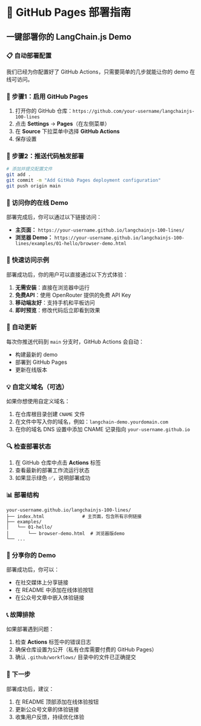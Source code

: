 # 🚀 GitHub Pages 部署指南

## 一键部署你的 LangChain.js Demo

### 📋 自动部署配置

我们已经为你配置好了 GitHub Actions，只需要简单的几步就能让你的 demo 在线可访问。

### 🔧 步骤1：启用 GitHub Pages

1. 打开你的 GitHub 仓库：`https://github.com/your-username/langchainjs-100-lines`
2. 点击 **Settings** → **Pages**（在左侧菜单）
3. 在 **Source** 下拉菜单中选择 **GitHub Actions**
4. 保存设置

### 🚀 步骤2：推送代码触发部署

```bash
# 添加并提交配置文件
git add .
git commit -m "Add GitHub Pages deployment configuration"
git push origin main
```

### 🎯 访问你的在线 Demo

部署完成后，你可以通过以下链接访问：

- **主页面：** `https://your-username.github.io/langchainjs-100-lines/`
- **浏览器 Demo：** `https://your-username.github.io/langchainjs-100-lines/examples/01-hello/browser-demo.html`

### 📱 快速访问示例

部署成功后，你的用户可以直接通过以下方式体验：

1. **无需安装**：直接在浏览器中运行
2. **免费API**：使用 OpenRouter 提供的免费 API Key
3. **移动端友好**：支持手机和平板访问
4. **即时预览**：修改代码后立即看到效果

### 🔄 自动更新

每次你推送代码到 `main` 分支时，GitHub Actions 会自动：
- 构建最新的 demo
- 部署到 GitHub Pages
- 更新在线版本

### 💡 自定义域名（可选）

如果你想使用自定义域名：

1. 在仓库根目录创建 `CNAME` 文件
2. 在文件中写入你的域名，例如：`langchain-demo.yourdomain.com`
3. 在你的域名 DNS 设置中添加 CNAME 记录指向 `your-username.github.io`

### 🔍 检查部署状态

1. 在 GitHub 仓库中点击 **Actions** 标签
2. 查看最新的部署工作流运行状态
3. 如果显示绿色 ✅，说明部署成功

### 📊 部署结构

```
your-username.github.io/langchainjs-100-lines/
├── index.html              # 主页面，包含所有示例链接
├── examples/
│   └── 01-hello/
│       └── browser-demo.html  # 浏览器版demo
└── ...
```

### 🎉 分享你的 Demo

部署成功后，你可以：
- 在社交媒体上分享链接
- 在 README 中添加在线体验按钮
- 在公众号文章中嵌入体验链接

### 📞 故障排除

如果部署遇到问题：

1. 检查 **Actions** 标签中的错误日志
2. 确保仓库设置为公开（私有仓库需要付费的 GitHub Pages）
3. 确认 `.github/workflows/` 目录中的文件已正确提交

### 🎯 下一步

部署成功后，建议：
1. 在 README 顶部添加在线体验按钮
2. 更新公众号文章的体验链接
3. 收集用户反馈，持续优化体验